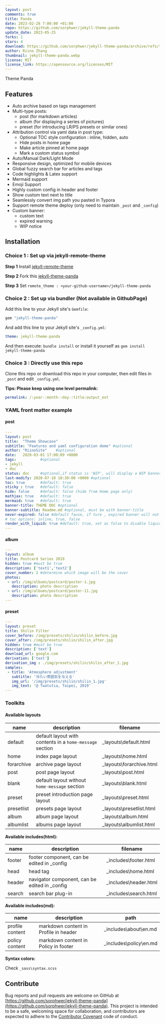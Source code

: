 ```yaml
---
layout: post
comments: true
title: Panda
date: 2023-02-28 7:00:00 +01:00
repo: https://github.com/sorphwer/jekyll-theme-panda
update_date: 2023-05-25
forks: 1
stars: 4
download: https://github.com/sorphwer/jekyll-theme-panda/archive/refs/tags/Release.zip
author: Riino Zhang
thumbnail: jekyll-theme-panda.webp
license: MIT
license_link: https://opensource.org/licenses/MIT
---
```


Theme Panda

## Features

* Auto archive based on tags management
* Multi-type posts:
  * post (for markdown articles)
  * album (for displaying a series of pictures)
  * preset (for introducing LR/PS presets or similar ones)
* Attribution control via yaml data in post type:
  * Optional TOC style configuration : inline, hidden, auto
  * Hide posts in home page
  * Make article pinned at home page
  * Mark a custom status symbol
* Auto/Manual Dark/Light Mode 
* Responsive design, optimized for mobile devices
* Global fuzzy search bar for articles and tags
* Code highlights & Latex support
* Mermaid support
* Emoji Support
* Highly custom config in header and footer
* Show custom text next to title
* Seamlessly convert img path you pasted in Typora
* Support remote theme deploy (only need to maintain `_post` and `_config`)
* Custom banner:
  * custom text
  * expired warning
  * WIP notice

## Installation

### Choice 1 : Set up via jekyll-remote-theme

**Step 1**  Install [jekyll-remote-theme](https://github.com/benbalter/jekyll-remote-theme)

**Step 2**  Fork this [jekyll-theme-panda]( https://github.com/sorphwer/jekyll-theme-panda)

**Step 3**  Set `remote_theme : <your-github-username>/jekyll-theme-panda`

### Choice 2 : Set up via bundler (Not available in GithubPage)

Add this line to your Jekyll site's `Gemfile`:

```ruby
gem "jekyll-theme-panda"
```

And add this line to your Jekyll site's `_config.yml`:

```yaml
theme: jekyll-theme-panda
```

And then execute: `bundle install` or install it yourself as `gem install jekyll-theme-panda`

### Choice 3 : Directly use this repo

Clone this repo or download this repo in your computer, then edit files in `_post` and edit `_config.yml`.

**Tips: Please keep using one level permalink:**

```yaml
permalink: /:year-:month-:day-:title:output_ext
```

### YAML front matter example

#### post

```yaml
---
layout: post
title:  "Theme Showcase"
subtitle: "Features and yaml configuration demo" #optional 
author: "RiinoSite"    #optional
date:   2020-03-01 17:08:09 +0800
tags:           #optional
- jekyll 
- doc
status: doc     #optional,if status is 'WIP', will display a WIP banner
last-modify: 2020-07-10 10:30:00 +0000 #optional
toc: true       #default: true
sticky : true   #default: false
hide: false     #default: false (hide from Home page only)
mathjax: true   #default: true
mermaid: true   #default: true
banner-title: THEME DOC #optional
banner-subtitle: Readme.md #optional, must be with banner-title
never-expired: false #default fause, if ture , expired banner will not display
# toc options: inline, true, false
render_with_liquid: true #default: true, set as false to disable liquid
---
```

#### album

```yaml
---
layout: album
title: Postcard Series 2019
hidden: true #must be true
description: ['text1','text2']
cover_number: 2 #determine which image will be the cover
photos:
 - url: /img/albums/postcard/poster-1.jpg
   description: photo description
 - url: /img/albums/postcard/poster-11.jpg
   description: photo description
---
```

#### preset

```yaml
---
layout: preset
title: Shilin Filter
cover_before: /img/presets/shilin/shilin_before.jpg
cover_after: /img/presets/shilin/shilin_after.jpg
hidden: true #must be true
description: ['text']
download_url: google.com
derivation: ['text']
derivation_img : ./img/presets/shilin/shilin_after_1.jpg
samples:
 - title: 'Atmosphere adjustment'
   subtitle: '冷たい雰囲気を与える'
   img_url: '/img/presets/shilin/shilin_1.jpg'
   img_text: '@ Twatutia, Taipei, 2019'
---
```

### Toolkits

#### Available layouts

| name       | description                                              | filename                 |
| ---------- | -------------------------------------------------------- | ------------------------ |
| default    | default layout with contents in a `home-message` section | _layouts\default.html    |
| home       | index page layout                                        | _layouts\home.html       |
| forarchive | archive page layout                                      | _layouts\forarchive.html |
| post       | post page layout                                         | _layouts\post.html       |
| blank      | default layout without `home-message` section            | _layouts\blank.html      |
| preset     | preset introduction page layout                          | _layouts\preset.html     |
| presetlist | presets page layout                                      | _layouts\presetlist.html |
| album      | album page layout                                        | _layouts\album.html      |
| albumlist  | albums page layout                                       | _layouts\albumlist.html  |

**Available includes(html):**

| name   | description                                   | filename              |
| ------ | --------------------------------------------- | --------------------- |
| footer | footer component, can be edited in _config    | _includes\footer.html |
| head   | head tag                                      | _includes\home.html   |
| header | navigator component, can be edited in _config | _includes\header.html |
| search | search bar plug-in                            | _includes\search.html |

**Available includes(md):**

| name            | description                           | path                   |
| --------------- | ------------------------------------- | ---------------------- |
| profile content | markdown content in Profile in header | _includes\about\en.md  |
| policy content  | markdown content in Policy in footer  | _includes\policy\en.md |

**Syntax colors:**

Check `_sass\syntax.scss`

## Contribute

Bug reports and pull requests are welcome on GitHub at [https://github.com/sorphwer/jekyll-theme-panda](https://github.com/sorphwer/jekyll-theme-panda). This project is intended to be a safe, welcoming space for collaboration, and contributors are expected to adhere to the [Contributor Covenant](http://contributor-covenant.org) code of conduct.
